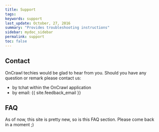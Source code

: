 ```yaml
---
title: Support
tags:
keywords: support
last_update: October, 27, 2016
summary: "Provides troubleshooting instructions"
sidebar: mydoc_sidebar
permalink: support
toc: false
---
```


## Contact

OnCrawl techies would be glad to hear from you. Should you have any
question or remark please contact us:

* by tchat within the OnCrawl application
* by email: {{ site.feedback_email }}

## FAQ

As of now, this site is pretty new, so is this FAQ section.
Please come back in a moment ;)
